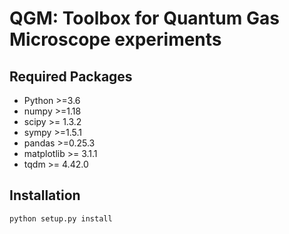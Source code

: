 QGM: Toolbox for Quantum Gas Microscope experiments
================================

Required Packages
------------

* Python >=3.6
* numpy  >=1.18
* scipy  >= 1.3.2
* sympy  >=1.5.1
* pandas  >=0.25.3
* matplotlib  >= 3.1.1
* tqdm >= 4.42.0

Installation
------------

```bash
python setup.py install
```

